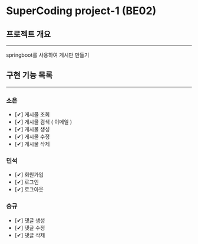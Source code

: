 # SuperCoding project-1 (BE02)

## 프로젝트 개요

---
springboot를 사용하여 게시판 만들기

## 구현 기능 목록

---
### 소은
- [✔] 게시물 조회
- [✔] 게시물 검색 ( 이메일 )
- [✔] 게시물 생성
- [✔] 게시물 수정
- [✔] 게시물 삭제

### 민석
- [✔] 회원가입
- [✔] 로그인
- [✔] 로그아웃

### 승규
- [✔] 댓글 생성
- [✔] 댓글 수정
- [✔] 댓글 삭제
